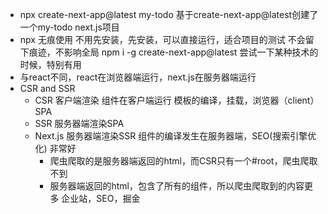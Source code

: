 - npx create-next-app@latest my-todo
    基于create-next-app@latest创建了一个my-todo next.js项目
- npx 无痕使用
    不用先安装，先安装，可以直接运行，适合项目的测试
    不会留下痕迹，不影响全局
    npm i -g create-next-app@latest
    尝试一下某种技术的时候，特别有用
- 与react不同，react在浏览器端运行，next.js在服务器端运行
- CSR and SSR
    - CSR 客户端渲染 组件在客户端运行 模板的编译，挂载，浏览器（client） SPA
    - SSR 服务器端渲染SPA
    - Next.js 服务器端渲染SSR 组件的编译发生在服务器端，SEO(搜索引擎优化) 非常好
        - 爬虫爬取的是服务器端返回的html，而CSR只有一个#root，爬虫爬取不到
        - 服务器端返回的html，包含了所有的组件，所以爬虫爬取到的内容更多
        企业站，SEO，掘金